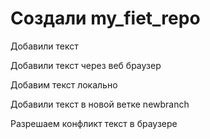 ﻿# Cоздали my_fiet_repo

Добавили текст 

Добавили текст через веб браузер


Добавим текст локально 

Добавили текст в новой ветке newbranch

Разрешаем конфликт текст в браузере
